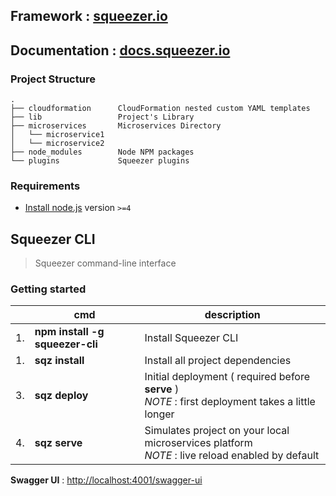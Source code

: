 ## Framework : [squeezer.io](http://squeezer.io)
## Documentation : [docs.squeezer.io](http://docs.squeezer.io)

### Project Structure

```
.
├── cloudformation      CloudFormation nested custom YAML templates
├── lib                 Project's Library
├── microservices       Microservices Directory
│   └── microservice1
│   └── microservice2
├── node_modules        Node NPM packages
└── plugins             Squeezer plugins
```


### Requirements

- [Install node.js](http://nodejs.org/) version `>=4`

## Squeezer CLI

> Squeezer command-line interface

### Getting started


|    | cmd | description  |
|----|-----|--------------|
| 1. | **npm install -g squeezer-cli**  |  Install Squeezer CLI |
| 1. | **sqz install**  |  Install all project dependencies |
| 3. | **sqz deploy**  |  Initial deployment ( required before **serve** ) <br>*NOTE* : first deployment takes a little longer |
| 4. | **sqz serve**  |  Simulates project on your local microservices platform<br>*NOTE* : live reload enabled by default |

**Swagger UI** : [http://localhost:4001/swagger-ui](http://localhost:4001/swagger-ui)
